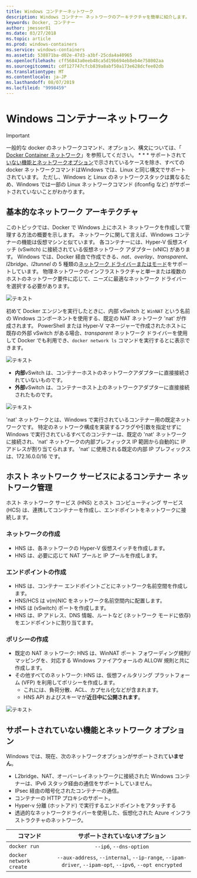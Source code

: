 ```yaml
---
title: Windows コンテナーネットワーク
description: Windows コンテナー ネットワークのアーキテクチャを簡単に紹介します。
keywords: Docker, コンテナー
author: jmesser81
ms.date: 03/27/2018
ms.topic: article
ms.prod: windows-containers
ms.service: windows-containers
ms.assetid: 538871ba-d02e-47d3-a3bf-25cda4a40965
ms.openlocfilehash: cff56843a0eeb48ca5d19b694eb8eb4e758002aa
ms.sourcegitcommit: cdf127747cfcb839a8abf50a173e628dcfee02db
ms.translationtype: MT
ms.contentlocale: ja-JP
ms.lasthandoff: 08/07/2019
ms.locfileid: "9998459"
---
```

# <a name="windows-container-networking"></a>Windows コンテナーネットワーク

>[!IMPORTANT]
>一般的な docker のネットワークコマンド、オプション、構文については、「 [Docker Container ネットワーク](https://docs.docker.com/engine/userguide/networking/)」を参照してください。 * * * サポートされて[いない機能とネットワークオプション](#unsupported-features-and-network-options)で示されているケースを除き、すべての docker ネットワークコマンドはWindows では、Linux と同じ構文でサポートされています。 ただし、Windows と Linux のネットワークスタックは異なるため、Windows では一部の Linux ネットワークコマンド (ifconfig など) がサポートされていないことがわかります。

## <a name="basic-networking-architecture"></a>基本的なネットワーク アーキテクチャ

このトピックでは、Docker で Windows 上にホスト ネットワークを作成して管理する方法の概要を示します。 ネットワークに関して言えば、Windows コンテナーの機能は仮想マシンと似ています。 各コンテナーには、Hyper-V 仮想スイッチ (vSwitch) に接続されている仮想ネットワーク アダプター (vNIC) があります。 Windows では、Docker 経由で作成できる、*nat*、*overlay*、*transparent*、*l2bridge*、*l2tunnel* の 5 種類の[ネットワーク ドライバーまたはモード](./network-drivers-topologies.md)をサポートしています。 物理ネットワークのインフラストラクチャと単一または複数のホストのネットワーク要件に応じて、ニーズに最適なネットワーク ドライバーを選択する必要があります。

![テキスト](media/windowsnetworkstack-simple.png)

初めて Docker エンジンを実行したときに、内部 vSwitch と `WinNAT` という名前の Windows コンポーネントを使用する、既定の NAT ネットワーク 'nat' が作成されます。 PowerShell または Hyper-V マネージャーで作成されたホストに既存の外部 vSwitch がある場合、*transparent* ネットワーク ドライバーを使用して Docker でも利用でき、``docker network ls`` コマンドを実行するとに表示できます。  

![テキスト](media/docker-network-ls.png)

- **内部**vSwitch は、コンテナーホストのネットワークアダプターに直接接続されていないものです。
- **外部**vSwitch は、コンテナーホスト上のネットワークアダプターに直接接続されたものです。

![テキスト](media/get-vmswitch.png)

'nat' ネットワークとは、Windows で実行されているコンテナー用の既定ネットワークです。 特定のネットワーク構成を実装するフラグや引数を指定せずに Windows で実行されているすべてのコンテナーは、既定の 'nat' ネットワークに接続され、'nat' ネットワークの内部プレフィックス IP 範囲から自動的に IP アドレスが割り当てられます。 'nat' に使用される既定の内部 IP プレフィックスは、172.16.0.0/16 です。 

## <a name="container-network-management-with-host-network-service"></a>ホスト ネットワーク サービスによるコンテナー ネットワーク管理

ホスト ネットワーク サービス (HNS) とホスト コンピューティング サービス (HCS) は、連携してコンテナーを作成し、エンドポイントをネットワークに接続します。

### <a name="network-creation"></a>ネットワークの作成

- HNS は、各ネットワークの Hyper-V 仮想スイッチを作成します。
- HNS は、必要に応じて NAT プールと IP プールを作成します。

### <a name="endpoint-creation"></a>エンドポイントの作成

- HNS は、コンテナー エンドポイントごとにネットワーク名前空間を作成します。
- HNS/HCS は v(m)NIC をネットワーク名前空間内に配置します。
- HNS は (vSwitch) ポートを作成します。
- HNS は、IP アドレス、DNS 情報、ルートなど (ネットワーク モードに依存) をエンドポイントに割り当てます。

### <a name="policy-creation"></a>ポリシーの作成

- 既定の NAT ネットワーク: HNS は、WinNAT ポート フォワーディング規則/マッピングを、対応する Windows ファイアウォールの ALLOW 規則と共に作成します。
- その他すべてのネットワーク: HNS は、仮想フィルタリング プラットフォーム (VFP) を利用してポリシーを作成します。
    - これには、負荷分散、ACL、カプセル化などが含まれます。
    - HNS API およびスキーマが**近日中に公開されます**。

![テキスト](media/HNS-Management-Stack.png)

## <a name="unsupported-features-and-network-options"></a>サポートされていない機能とネットワーク オプション

Windows では、現在、次のネットワークオプションがサポートされて**いません**。

- L2bridge、NAT、オーバーレイネットワークに接続された Windows コンテナーは、IPv6 スタック経由の通信をサポートしていません。
- IPsec 経由の暗号化されたコンテナーの通信。
- コンテナーの HTTP プロキシのサポート。
- Hyper-v 分離 (ホットアド) で実行するエンドポイントをアタッチする
- 透過的なネットワークドライバーを使用した、仮想化された Azure インフラストラクチャのネットワーク。

| コマンド        | サポートされていないオプション   |
|---------------|:--------------------:|
| ``docker run``|   ``--ip6``, ``--dns-option`` |
| ``docker network create``| ``--aux-address``, ``--internal``, ``--ip-range``, ``--ipam-driver``, ``--ipam-opt``, ``--ipv6``, ``--opt encrypted`` |